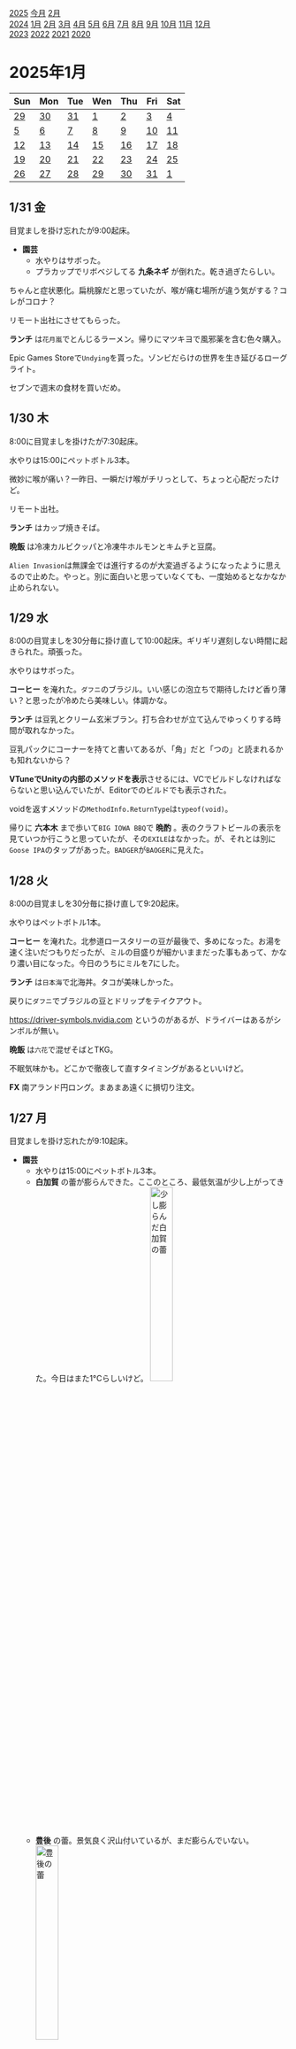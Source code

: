 [2025](README.md#2025) [今月](2025-01.md) [2月](2025-02.md)  
[2024](README.md#2024) [1月](2024-01.md) [2月](2024-02.md) [3月](2024-03.md) [4月](2024-04.md) [5月](2024-05.md) [6月](2024-06.md) [7月](2024-07.md) [8月](2024-08.md) [9月](2024-09.md) [10月](2024-10.md) [11月](2024-11.md) [12月](2024-12.md)  
[2023](README.md#2023) [2022](README.md#2022) [2021](README.md#2021) [2020](README.md#2020)  

2025年1月
=========

|Sun|Mon|Tue|Wen|Thu|Fri|Sat|
|---|---|---|---|---|---|---|
|[29](2024-12.md#1229-日)|[30](2024-12.md#1230-月)|[31](2024-12.md#1231-火)|[1](#0101-水)|[2](#0102-木)|[3](#0103-金)|[4](#0104-土)|
|[5](#0105-日)|[6](#0106-月)|[7](#0107-火)|[8](#0108-水)|[9](#0109-木)|[10](#0110-金)|[11](#0111-土)|
|[12](#0112-日)|[13](#0113-月)|[14](#0114-火)|[15](#0115-水)|[16](#0116-木)|[17](#0117-金)|[18](#0118-土)|
|[19](#0119-日)|[20](#0120-月)|[21](#0121-火)|[22](#0122-水)|[23](#0123-木)|[24](#0124-金)|[25](#0125-土)|
|[26](#0126-日)|[27](#0127-月)|[28](#0128-火)|[29](#0129-水)|[30](#0130-木)|[31](#0131-金)|[1](2025-02.md#0201-土)|

1/31 金
-------

目覚ましを掛け忘れたが9:00起床。

- __園芸__
  - 水やりはサボった。
  - プラカップでリボベジしてる __九条ネギ__ が倒れた。乾き過ぎたらしい。

ちゃんと症状悪化。扁桃腺だと思っていたが、喉が痛む場所が違う気がする？コレがコロナ？

リモート出社にさせてもらった。

__ランチ__ は`花月嵐`でとんじるラーメン。帰りにマツキヨで風邪薬を含む色々購入。

Epic Games Storeで`Undying`を貰った。ゾンビだらけの世界を生き延びるローグライト。

セブンで週末の食材を買いだめ。

1/30 木
-------

8:00に目覚ましを掛けたが7:30起床。

水やりは15:00にペットボトル3本。

微妙に喉が痛い？一昨日、一瞬だけ喉がチリっとして、ちょっと心配だったけど。

リモート出社。

__ランチ__ はカップ焼きそば。

__晩飯__ は冷凍カルビクッパと冷凍牛ホルモンとキムチと豆腐。

`Alien Invasion`は無課金では進行するのが大変過ぎるようになったように思えるので止めた。やっと。別に面白いと思っていなくても、一度始めるとなかなか止められない。

1/29 水
-------

8:00の目覚ましを30分毎に掛け直して10:00起床。ギリギリ遅刻しない時間に起きられた。頑張った。

水やりはサボった。

__コーヒー__ を淹れた。`ダフニ`のブラジル。いい感じの泡立ちで期待したけど香り薄い？と思ったが冷めたら美味しい。体調かな。

__ランチ__ は豆乳とクリーム玄米ブラン。打ち合わせが立て込んでゆっくりする時間が取れなかった。

豆乳パックにコーナーを持てと書いてあるが、「角」だと「つの」と読まれるかも知れないから？

**VTuneでUnityの内部のメソッドを表示**させるには、VCでビルドしなければならないと思い込んでいたが、Editorでのビルドでも表示された。

voidを返すメソッドの`MethodInfo.ReturnType`は`typeof(void)`。

帰りに __六本木__ まで歩いて`BIG IOWA BBQ`で __晩酌__ 。表のクラフトビールの表示を見ていつか行こうと思っていたが、その`EXILE`はなかった。が、それとは別に`Goose IPA`のタップがあった。`BADGER`が`BAOGER`に見えた。

1/28 火
-------

8:00の目覚ましを30分毎に掛け直して9:20起床。

水やりはペットボトル1本。

__コーヒー__ を淹れた。北参道ロースタリーの豆が最後で、多めになった。お湯を速く注いだつもりだったが、ミルの目盛りが細かいままだった事もあって、かなり濃い目になった。今日のうちにミルを7にした。

__ランチ__ は`日本海`で北海丼。タコが美味しかった。

戻りに`ダフニ`でブラジルの豆とドリップをテイクアウト。

https://driver-symbols.nvidia.com というのがあるが、ドライバーはあるがシンボルが無い。

__晩飯__ は`六花`で混ぜそばとTKG。

不眠気味かも。どこかで徹夜して直すタイミングがあるといいけど。

__FX__ 南アランド円ロング。まあまあ遠くに損切り注文。

1/27 月
-------

目覚ましを掛け忘れたが9:10起床。

- __園芸__
  - 水やりは15:00にペットボトル3本。
  - __白加賀__ の蕾が膨らんできた。ここのところ、最低気温が少し上がってきた。今日はまた1°Cらしいけど。 <img src='images/%E5%86%99%E7%9C%9F%202025%2D01%2D27%2015%2021%2034.jpg' alt='少し膨らんだ白加賀の蕾' width='30%'>
  - __豊後__ の蕾。景気良く沢山付いているが、まだ膨らんでいない。 <img src='images/%E5%86%99%E7%9C%9F%202025%2D01%2D27%2015%2021%2042.jpg' alt='豊後の蕾' width='30%'>
  - 奥の __ライム__ にも蕾が付いた。 <img src='images/%E5%86%99%E7%9C%9F%202025%2D01%2D27%2015%2021%2048.jpg' alt='ライムの蕾' width='30%'>

リモート出社から17:00にオフィス出社。

.netでは浮動小数点数と整数の変換で範囲チェックが行われるが、.net 9 から例えば[`ConvertToIntegerNative()`](https://learn.microsoft.com/ja-jp/dotnet/api/system.single.converttointegernative) というのが実装されて、FPU任せの値にする選択肢が出来たらしい。

__ランチ__ はカップ麺と、残り汁で冷凍餃子と豆腐を煮たもの。

1/16に無名クラスが欲しいと書いたが、C#にもあることを思い出した。継承はできないが。

`鉄火`で __晩酌__ 。凄盛りという刺盛りが、名前に負けない凄い盛りだった。

1/26 日
-------

- __園芸__
  - 水やりはサボった。
  - 室内の __レモン__ <img src='images/%E5%86%99%E7%9C%9F%202025%2D01%2D26%2016%2056%2009.jpg' alt='レモンの蕾' width='30%'> に蕾が付いた。

近所のもつ焼き屋で晩酌して、知り合いの間借りカレーでお祝いして、アチコチで飲んで帰宅。

1/25 土
-------

- __園芸__
  - 水やりは15:00にペットボトル2本。
  - 葉っぱが枯れた __ハバネロ__ を収穫。表面に張りが無くなっている実も多く、もっと早く収穫すべきだった。

アチコチで飲んだ。

1/24 金
-------

8:00の目覚ましで30分おきに目覚ましを掛け直して9:30起床。

水やりはサボった。

__コーヒー__ を粗めの速めで淹れた。昨日よりは美味しいけど、何か違う気がする。

後から日記を書いてるけど、ランチは抜いたっぽい？

`git config --global core.longpaths true`

`SerializedProperty.objectReferenceInstanceIDValue`は存在するが、Webリファレンスにはない。

ReSharper はどこでも early return するのが好きだが、僕は場合によると思っている。が、最近慣れてきて、どこでも early return の方が読みやすくなってきてる気がする。

`'yield return' statement cannot appear in try/catch block`だって。マジすか。

__田町__ の`NAPD`で __晩酌__ 。ナポリ料理のお店で、揚げピザが珍しい。

__田町__ の`スワンレイク`で __一杯__ 。

1/23 木
-------

8:00の目覚ましで30分おきに目覚ましを掛け直して10:00起床。

- __園芸__
  - 水やりは10:00にペットボトル1本。
  - __ハバネロ__ の葉っぱが枯れた。根っこは生きているだろうか？去年ほど気温は低くないが。と思ったが、去年は室内に移動したと日記に書いてあった。

出勤途中、近所で撮影してた。本当にスタッフの服装が真っ黒だ。

"I was running while listening music"が正解の英文なんだけど、音楽を聴くのをやめる時に走りやめそうに思ってしまう。

職場でコーヒーを豆少なめで淹れた。かなりゆっくり淹れたせいであまり薄くなかった。躊躇しないで普通に注がねばならない。

__ランチ__ は`OKストア`の袋キャベツと袋レタスとサラダチキンと、カップラーメン。サラダはこれで十分美味しいんだけど、混ぜ合わせるのにボウルを持参したい。オリーブオイルや酢を職場に置いておきたい。

草を食べてから`ダイソー`に行きたかったけれど、中止。草を食べてから白金方面でランチしようと思ったが、気になったカップ麺を買ってしまったので、草とそれでお終い。

Kindle fireで`ctrl+S`のつもりで`fn+S`を押してしまった。画面分割だった。

`C:\Users\<user name>\AppData\Local\Temp\Unity\Editor\Crashes`

__田町__ の`三田魚介センター`で __晩酌__ 。セルフ飲み放題。コンロで客に魚介を焼かせる店だが、刺身が思いの外美味しかった。リピートするかも知れない。

1/22 水
-------

8:00の目覚ましで30分おきに目覚ましを掛け直して9:30起床。`Alien Invasion`を触らなかったらもっと寝たと思う。

水やりは10:00にペットボトル2本。

リモートで始業。

- __ランチ__ は自宅でサラダと...何を食べたんだろう？途中まで書いて放置され、今、後から書き足している。
  - サラダは袋キャベツと袋レタスに、自家製キムチとオリーブオイル、胡麻、昆布の酢漬け、黒コショウを和えて、ポーチドエッグを乗せたもの。
  - それと多分何か。

[こないだ繋がらなかったvscodeのリモートトンネル](#0120-cannot-connect-to-vscode-tunnel)は本当に切れていた。

ポリゴンリダクションでスキンウェイトをイイ感じにするなんてのは、LLMが得意そうなことではないだろうか？

昼飯が足りず、間食に社食のクリーム玄米ブランを食べた。

[`git rerere`](https://git-scm.com/book/ja/v2/Git-%E3%81%AE%E3%81%95%E3%81%BE%E3%81%96%E3%81%BE%E3%81%AA%E3%83%84%E3%83%BC%E3%83%AB-Rerere)というコマンドがあって、コンフリクト解消の手伝いをしてくれるそうだ。

帰りに __麻布十番__ の`ワイズキッチン`で __晩酌__ 。クラフトビールとハンバーガーのお店。

1/21 火
-------

8:00の目覚ましで小便したくて目を覚ましたが9:00からまた寝て30分おきの目覚ましで10:30起床。

- __園芸__
  - 水やりは不要そうだった。枯れそうにも見えないけど元気もない __カレーリーフ__ に木酢液の葉水だけした。
  - __レモン__ に新芽が出てきた。

__コーヒー__ を豆少な目でプレスで淹れた。美味しい。`珈琲や`の豆をそろそろ使い切るんだけど、日記に感想が書いてない。今回のエチオピアはピンと来てなかったが、今日のは美味しい。薄めが良いのか、体調か。

リモート出社。

- 夕方 __お出掛け__ 
  - ランチを遅めにして、ついでにKindle fire用の小さいバッグをダイソーやスーパーで見てくるつもりだったのに、Kindle fireを持たずに家を出てしまった。
  - __ランチ__ は`たいせい`でラーメンとライス。ご飯に合う調味料が増えていて、少しずつ試したせいで、ラーメンスープで食べる分量が減ってしまった。「少し多め」とお願いしたが、大盛りにしたら良かった。
    - この店は行列ができる。ランチを遅めにしたのは16:00前後なら並びがマイルドだから。それでも沢山並んでいたらスルーするつもりだったが、4人しかいなかった。
      - ここをスルーしたら`花月嵐`のとん汁ラーメンを試そうと思っていた。

iPad Airに13インチのが出てる。今のiPad Proを買い換える時はソッチでいいな、と思ったがストレージ256GBだと15万する。ならMacbook Airが良くない？で、今のiPad Proを下取りに出すと8000円だって。8000円で売ってたら買うよ。

Steamで90%オフのの428が396円とフロストパンクが340円なのはやってみたいが、本当に遊ぶだろうか？度々90%オフになるし、別の機会でいいかな？

室内の湿度が60%だって。この冬初めて見た高湿度。

1/20 月
-------

8:00の目覚ましを3度掛け直して9:30起床。

水やりは10:00にペットボトル1本。

家を出たら寒さがマイルド。最低気温が5℃で、久しぶりじゃないだろうか。

__コーヒー__ を豆少な目で淹れた。前よりも美味しい。豆が少ない上に挽き方が粗いと、お湯が落ちるのが速過ぎて不安になる。次回思い出せたらミルの目盛りを8から6にしよう。

- 昼休みに外出。
  - Kindle fireを入れて持ち歩くためのバッグインバッグを探しに`セリア`へ。弁当袋がとても惜しい。他の袋は他の店を見てから。
  - `ウィズグリーン`でカスタムサラダＬ。米を食べる前に草でお腹を満たす。
  - __ランチ__ は`吉野家`で`魯珈`のコラボカレー。カレーはカルダモン沢山で良かった。
    - 驚くべき使いにくさのタブレット。
    - 会計システムが変わってた。以前はその場で会計だったが、`すき家`のようなレジが出来ていた。
  - <a id="0120-cannot-connect-to-vscode-tunnel"></a>食べながら日記の更新を仕様と思ったが、vscodeのリモートが切れてる？本当？なんで接続できないんだろう。

`ゼッテリア`でフェアトレードだというコーヒーをテイクアウト。紙コップに書いてあったが、フェアトレード紙なんてのがあるんだね。

Windows 10から、`curl`が標準で入ってるって。

`file:///`でスラッシュが3つあるのは、2つ目と3つ目の間はホスト名で、それが空文字だということなのか。

https://github.com/needle-tools/compilation-visualizer 面白そう。Unityのビルドの様子を観察できる。

Unityの`public static string[] AssetDatabase.FindAssets(string filter, string[] searchInFolders)`は`params`を付けてくれても良かったと思う。

`yield return`するメソッドの中で、`IEnumerable<T>`を`yield return`したら展開してくれるような仕様だと嬉しいんだけど。`yield return each ...`みたいにならない？

- __六本木__ まで歩いて帰りに晩酌。
  - 雨降り。まさか雷が鳴るとは思わなかった。
  - `ブリュードッグ`で __晩酌__ 。月曜日はピザが安いというから食べてみたが、冷凍かな。
  - ピザを食べたら余計にお腹が減って、`富喜製麺`で昆布水つけ麺。
  - `ドンキホーテ`でKindle fire用のバッグを物色するが、ピンと来ない。小さく折り畳めるバッグがあって、そのバッグを入れるバッグが丁度良さそうだったが、1600円して、しかも中のバッグの使い道も無いので、今回はスルーした。

1/19 日
-------

水やりは12:00にペットボトル2本。

ラーメンの半生麺を通販で買ってるけど、そういえば中野ブロードウェイに製麺所の直売店があるのを思い出した。日持ちのする半生麺は売ってないだろうか。

__ランチ__ はスナック菓子と豆腐バー。

__晩飯__ は自家製キムチと冷凍餃子とサラダチキンを入れた袋野菜炒めのエチュベ。

この週末も何もしなかった。ブラウザでカメラ入力してWebGPUで色成分のヒストグラムを出したかった。

何日か前から、夜の自宅ではコーヒーやお茶の代わりに単なるお湯を飲んでるが、結構良い。

1/18 土
-------

水やりはサボった。

- 重石の水袋が破れてる疑惑のある __自家製キムチ__ を半分引き上げた。十分漬かっている。
  - 水はやっぱり漏れてた。全部出ていた。
    - 塩分がかなり低めになっている。衛生が心配な濃度だが、悪い匂いはしない。味見でいくらか食べて、あとは数時間後に大丈夫かというところ。
  - ニラは今のところあまり存在感を感じない。割合が少ないのか、漬かりが浅いのか漬かり過ぎか。
    - と思ったが、食べてしばらくした後の残り香が複雑だ。
  - 残りの半分には塩を足した。重石のビニール袋の水も1.5%の塩水にした。

__晩飯__ は袋大根と袋レタスと冷凍焼き鳥と冷凍ささみカツ。

1/17 金
-------

8:00の目覚ましを30分毎に掛け直して9:30起床。

水やりは10:00にペットボトル1本。

Duolingoでカエルのイラストが瞬きをしていた。両生類の段階でみんな目蓋を持ったのかな？検索するとオオサンショウウオには無いそうだ。カエルには瞬膜という、我々のものとは違う別の目蓋があるそうだ。進化の過程で、一度失って再獲得したようなことはあるのだろうか？爬虫類以降はみんな同じ遺伝子の目蓋を共有しているのだろうか。

11:30の前だけど、もうかつやに並びができている。

`ヤホコーヒー`でアメリカーノをテイクアウト。豆の個性が感じられて美味しい。体調が良いかも？

コーヒーをお湯速めで淹れた。豆の個性が感じられる。体調？もう少し薄くても良い。ミルの目盛りが8。12と比べるとハッキリと細かいが、残滓を見ると、なかなか粗い。

__ランチ__ は打ち合わせが立て込んで遅くなって16:00頃に`かつや`のトリプルカツ丼をテイクアウトして、ローソンで買った袋キャベツ2袋と食べた。

- 久しぶりにKindle fireで日記を書く。vscode.devにサインインするには、
  1. Chrome で Github にサインイン
  2. Chrome で vscode.dev でサインイン
  3. 多分OK？もしかしたら1だけでいいかも？
- スリープさせっぱなしで充電が54%になっていた。CGワールドを読むのには何度か使ったけど。

帰りに飲み屋に寄った時にゼルダで遊ぼうと思ってSwitch Liteを持ち歩いていたが、結局遊ばずに今日自宅で充電しようとしたらほとんど電池が無かった。

1/16 木
-------

8:00の目覚ましで8:30起床。`Alien Invasion`で1タッチのスヌーズが効かないので8:30に掛け直した。8:30にまた9:00に掛け直したが、少し遊んだらそのまま目が覚めた。

- __園芸__
  - 水やりは10:00にペットボトル2本。
  - __ジャスミン__ の花が咲いた。

久しぶりに11:00前に到着。

- コーヒーを2杯淹れた。
  - 1杯目はミルの目盛り12、2杯目は8。2杯目は豆が多めで濃すぎた。
  - ぼやけた味。まさか1ヶ月半程度で経時劣化ということもないと思うんだけど。粉にせずに豆のまま買ってるし。体調？
  - 豆が膨らまない。炭酸が抜けたていることから、豆が新しくないことは分かるが、味が落ちるほど古いのかは別の話だ。

`かつや`でテイクアウトするつもりでOKストアで袋野菜を買ったが、かつやは並んでいたのでスルーした。後で思えば、テイクアウトは別でやってくれるかも知れないから、聞いてみたら良かった。

__ランチ__ は`龍門`で牛テールラーメン。

OKストアに寄った時に、夕方にお腹が空いたときのための豆乳を買うつもりだったが、小さい紙パックのは売ってなかった。ランチの帰りにローソンで豆乳3つと、袋野菜とカップスープと、カウンターフーズの焼き鳥を買った。

戻りに`パッセージコーヒー`でテイクアウト。ケニヤ。

19:00頃に、ランチの行き帰りに買ったアレコレを食べた。

D3D12にすると色んな利点がある。プロファイラの Nsight で色んなデータを取れるようになるとか。アップグレードしたいんだけど、Unityのリリースノートを見ると、DX12絡みのバグがいくつもある。

[C#でUDP使う時は、クライアントもサーバもどちらも `UdpClient` を使う](https://learn.microsoft.com/ja-jp/dotnet/framework/network-programming/using-udp-services)んだ。

C#にもJavaの無名クラスがあれば IDisposable をその場で実装して後始末を書けるのに。何度も ScopedAction みたいなクラスを書いてる。

Chrome RDP カーソルが点になってうろたえた。対処法を書いたページがあって助かった。 https://yuyu.miau2.net/remotedesktop-cursor/

帰りの電車を乗り過ごして、大門で降りて大江戸線に乗り換えるはずが新橋で銀座線、赤坂見附で丸ノ内線に乗り換え。

"same to", "difference from" らしい。

__自家製キムチ__ の底の方に水が溜まって、上の方は漬かってなかった。発酵で出た炭酸だと信じたい。脱気された環境ではあったと。底に水が溜まってるのは、重石のビニールが破れたのかも知れない。ニラを足す時に味見して、塩気を思ったよりも感じなかったので。だとすると衛生的にはあまり良くない。

1/15 水
-------

8:00の目覚ましをスヌーズしたつもりが再び鳴らなくて9:30起床。`Alien Invasion`実行中はスリープボタンでスヌーズにならない。

水やりは10:00にペットボトル1本。

日記は溜まる一方だ。そろそろ諦めた方がいいかな？

出社途中に`ヤホコーヒー`で本日のコーヒーをテイクアウト。

12:00始業。家を出る時間が、結局この時間まで遅くなってしまった。

__ランチ__ はフードトラックのALZEでサラダ。打ち合わせが多くて時間が取れないので。

16:00にお腹ペコペコで __間食__ に社食の玄米ブランを食べた。サラダではこれしかもたない。豆乳くらいは飲めばよかった。OKストアやコンビニに袋キャベツを買いに行く時間も惜しかった。

ReSharper が static local メソッドに文句を言う理由が分からなかったが、ローカルメソッドが始まる手前で明示的に `return` を書くことで、そのメソッドの下を見に行かなくても済むようにしなさい、ということだった。

`WinMerge` はまだ `SourceForge` でやってるんだ。

会議室で床に胡坐を書いたら少し苦しくて驚いた。

ポストプロセスエフェクトを「**ポスプロ**」と略さないで欲しい。それは**ポストプロダクション**を指すために長く使われている。撮影や録音した後の、編集を含め、パッケージ作成や後方も全部の工程がポスプロだ。

`松屋`で辛いと評判の牛肉水煮を買って近所のバーに持ち込み。確かに本気の辛さだけど、味噌味で、味付けは現地風じゃない。最後に邪魔になるくらい花椒が入っているが、香りはそれほどでもない。花椒油を作って最後に掛けた方が良い。

バーを出て、帰路が寒い。台湾も寒波で大変だそうだ。

海外には`プリングルス`の`HOT ONES`コラボ商品があるそうだ。`ヨドバシカメラ ドットコム`で見つけた。安くないので手を出してない。

1/14 火
-------

8:00の目覚ましを8:30に掛け直して10:00起床。

水やりは12:00にペットボトル2本。

リモート出社。

__ランチ__ は冷凍餃子。

近所の八百屋でニラを買って来た。__自家製キムチ__ に入れる。

通販の麺だけの半生ラーメンが届いていた。

住んでる建物の1Fに宅配ボックスが出来てた。前からあったけど、共用の3つだけだったのが、全部屋分できていた。気前がいい。

買い置きのナッツをずっとローストしないで放置していた。久しぶりにクルミを食べた。やや酸化してる気もするが、平気の範囲？

しばらく前からDeepLが私物PCで具合悪い。Web版を使ってる。

__自家製キムチ__ にニラを1.5束入れた。容器のまま混ぜ込みたかったがそれは無理で、半分ボウルにあけて混ぜ込んだ。

__晩飯__ は卵3玉のニラ玉。

- DeskHopをデバッグできないか軽く調べたりしてみる。
  - https://web.dev/articles/usb?hl=ja
  - https://www.beyondlogic.org/usbnutshell/usb1.shtml

LINE Payが終了するそうで、残高が295円あるから使えと通知が来る。

昨日の生姜の余りを、半分は __自家製紅ショウガ__ に、残りはすりおろして少し塩を足して冷蔵庫に。

__夜食__ に通販の半生ラーメン2玉。前の通販のラーメンスープを余らせていて、スープはそれを使った。昼に買ったモヤシとシメジと、まだ漬かっていない __自家製紅ショウガ__ と本棚の __九条ネギ__ と胡麻と、生ニンニク2欠片を搾り器でトッピング。1玉ずつ茹でて、2玉目は塩気の補充と味変に __自家製ライム胡椒__ を入れたが入れ過ぎた。クオリティと日持ちと値段を天秤に乗せて、1玉120円は良いと思う。

白湯に自家製紅ショウガの梅酢を入れてみたが、生姜感は薄い。梅酢で十分。

`Alien Invasion`を放置していると端末が熱くなって充電が途切れる。昔のPCケースにiPhoneを置いてみたところ、無事に放熱できるようになった。

同僚の話に出てきた`パルワールド`の製作談の載った`CG World`を読んだ。`FF VII`の話の方が面白かった。

1/13 月 成人の日
---------------

水やりはサボった。

__晩飯__ は近所のもつ焼き屋。

帰りに`肉のハナマサ`でキャベツとニンニクと生姜と冷凍餃子を購入。更に`まいばすけっと`に寄って豆乳を買う。

夜中に __自家製キムチ__ を仕込んだ。ニラを買うのを忘れた。

結局ゼルダをやらなかった。ラピュタに行くのに何をしたらいいのか分からない。ちょっと飽きてる気もする。`Alien Invasion`とYahooニュースで一日が終わる。

1/12 日
------

- __園芸__
  - 水やりは15:00にペットボトル1本。
  - 最近たまにリモート出社するようになって、カーテンを開ける日がある。そのせいか、ジャスミンが久しぶりに蕾を付けた。

自家製梅酒をお湯割りで。

- USB切替機が到着して使ってみたが不安定だ。
  - 片方しか使えなかったが、ファームウェアを更新したら使えるようになった。
  - それでもマウスが動作していないようだ。と思ったらホイールだけ動いている。コネクタの挿す側をキーボードと交換しても変わらない。他のマウスでどうなるか見てみたい。
  - Ctrl+Shift+C+Oでコンフィグモードに入るのだけど、F12がついでに出力されるようで、Chromeが開発者モードに入る。
  - デフォルトではCtrl+Capsでトグル切り替え。たまに切り替わらないことがある。チャタリングっぽい動作に見える。

- __お出掛け__
  - `モモガルテン`でコーヒーとケーキ。
  - `万作`で一杯。
  - `雑談`、`Vivo`、近所のバー。

1/11 土
------

- __園芸__
  - 水やりは16:00にペットボトル2本。
  - 枯れたかのように見える __月桂樹__ に若葉が増えているような、前からあるような？
  - 新しい __レモン__ を室内に入れた。大丈夫そうな気がするけど、まだ若いしね。

__ランチ__ はセブンのスープ。麺の入ってないチャンポンだそうで、定番になればリピートすると思う。

__晩飯__ はモヤシと豆腐のエチュベの卵とじ？ラードでモヤシと豆腐を加熱して弱火で10分、しんなりしたところにカレー粉とナンプラーとタマリンドペーストを入れて東南アジア風に。

ニンニクと生姜を切らせていて、自炊に不便だ。

1/10 金
------

- __園芸__
  - 水やりは11:00にペットボトル1本。
  - 麻袋に土を移すのを忘れてた。どこに置いたっけ？結構大きな梱包で来たんだけど。 >>> 見つかった。

リモート出社。

__ランチ__ は袋ラーメンと、残り汁に豆腐と水餃子を入れたもの。

Unityのウィンドウタイトルをプロジェクトのローカルクローンごとに変更したい。同じプロジェクトを2つとか、別のリビジョンとかを同時に開いて見比べることがある。

履歴が荒れるのが嫌で rebase ばかりしていたが、 squash したらいいのか。自分の更新をまとめたいときは rebase する必要があるけど。

`Strongtalk` という静的型付けのある`Smalltalk`が存在したことを知った。  https://github.com/talksmall/Strongtalk

夜中に外に出たら強烈に寒い。3°Cだって。

1/9 木
------

8:00に目覚ましを掛けたが7:40起床。

- __園芸__
  - 水やりは10:00にペットボトル2本。
  - 挿し木の __カレーリーフ__ が元気無い気がする。怖くて確かめられないけど、根っこは出てないのかな？新芽が伸びてたのは、枝の養分を使い切るまでだけ？それとも寒い？25°C程度を維持してそうだけど。

水やりにベランダに出たら、窓が結露してた。湿度がそこそこらしい。確かに最近、起床時に喉が痛くない。湿度計の数字は50%程度。

昨日vscode.devで接続できなかったのは、vscode.devでのGitHubアカウントの再ログインだったらしい。iOSのブラウザでログインし直したら繋がった。リモートトンネルは有効になってた。

早起きして時間があるのでFP4の表にバイアスと非正規化数を実装。

__ランチ__ は`高輪亭`でカツカレー。

戻りに`セレイア`でドリップコーヒーとグルテンフリードーナツをテイクアウト。ドーナツは柔らかい。モチモチかつポロポロ。

`チェの家`の様子を見に行ったが、ついにランチ再開予告のあった店外案内が無くなった。

gitでローカルに保持するブロブの量を制限したい。fetch --depthとかfetch のrefspecを.git/configで変更してみたが、大した効果は無かった。まだ試せることはあるかと思うが。

まだ Unity Editor でのリフレッシュを忘れる。

帰りに同僚と`アンテナアメリカ`品川店で一杯。

昨日の Google Colab の FP4 のドキュメントのアクセス権を変更し忘れていて、自分しか見れなかった。

年が明けて、メモを分割したものについては、開くのが軽くなった気がする。

昼休みにKindle fireを持ち運ぶためにいつもの肩掛けカバンでオフィスを出るが、帰宅するようにしか見えない。Kindleだけを入れていく、バッグ in バッグが欲しい。

11インチ Kindle はまあまあ使いやすい。もう少し小さくてもまだ行けるかも知れない、と思って調べたら、8インチ Kindle には公式キーボードが無い。

1/8 水
------

8:00に目覚ましを掛けたつもりだったが、サウンド選択画面になっていて鳴らなかった。記憶がないがスヌーズを止めた時にやったの？9:20起床。

水やりは無し。挿し木の __カレーリーフ__ の水を替えただけ。

室温の水のピッチャーに自家製レモンの輪切りを入れた。ライムも大きな実が2個ある。使い切るまでは続けようと思う。使い道に困っていたところもあるし。

<p><details><summary>ChatGPTに聞いて、請求書のスキーマを作った。vscodeはworkspace単位で設定でき、以下のようにvscodeにスキーマによるチェックをさせる設定ができた。</summary>

```json
    "json.schemas": [
        {
            "fileMatch": [
                "**/*.json",
                "!invoice-schema.json",
                "!.vscode/settings.json"
            ],
            "url": "./invoice-schema.json"
        }
    ]
```
</details></p>

__コーヒー__ を淹れた。ヤホの豆を使い切った。豆が足りなくて、結構薄くなった。

Google Doc で「ヤホ」を「アホ」と修正提案してくるのは止めて欲しい。

ランチは揚げピザの`NAPD`に行きたかったが、基本は夜だけで、土日にしかランチしてないそうだ。`ラーメン二郎`本店は見にいったら並びがハードだった。

__ランチ__ は`香家`で麻婆豆腐セットにミニ汁無し担々麺。

ランチを待っている間、日記を書こうと思ったが、vscode.devを開けない。自宅のリモートトンネルが閉じたかな？FP4の表現能力をJupyterで表にするべく、Google Colabを試す。GeminiにPythonコードを書かせるプロンプトの準備として、Markdownで表組みしてい間にランチタイム終了。

戻りに`パッセージコーヒー`で本日のコーヒーをテイクアウト。グアテマラ。

`git fetch`の対象になるフォルダを`.git/config`で指定する方法。複数も出来る。フェッチするブランチを限定することで、リポジトリのサイズを節約できる。 [Pro Git v2 - 10.5 Gitの内側 - Refspec](https://git-scm.com/book/ja/v2/Git%E3%81%AE%E5%86%85%E5%81%B4-Refspec)

`Filename too long` ...

`パルワールド`の記事が仕事の参考になるというので`CG World`を Kindle で買った。

__晩飯__ は __田町__のもつ焼き屋`金子屋`。FP4の続きを書く。第1弾は完成。

ocnを使い切った。

<p><details><summary>AIでFP4というのを使っているそうだ。4 bit浮動小数点数。多分符号無しだろう。e2s2?e3s1?</summary>

  - https://en.wikipedia.org/wiki/Minifloat
  - https://aclanthology.org/2023.emnlp-main.39.pdf
  - 浮動小数点数の仮数部は"significand"か"mantissa"らしい。上記それぞれが、それぞれの用語を使っている。
  - FP4の表現は16通りしかない。16通りを表にするJupyter notebookをGoogle Colabで生成して貰った。
    - https://colab.research.google.com/drive/1r0TyYaqsWQ0S7tUYeiVh7Hh2BiUIaUP_
</details></p>

タグを使うと改行があっても自明にパラグラフにならないらしい。上記`<details>`タグは`<p>`タグで囲んだ。

「匂わせ」と「尿汗」は似てる。

1/7 火
------

8:00の目覚ましで9:10起床。

水やりは9:00にペットボトル1本。

コーヒーをプレスで淹れた。

リモート出社。ダラダラして微妙に遅くなったのもあるけど、リポジトリの更新に時間が掛かる変更があったので、自宅の環境も同期したかった。

__ランチ__ は韓国の袋麺に、豆腐と袋野菜の炒め物を入れたもの。

- [切り替えボタン付きのワイヤレスマウス](https://www.amazon.co.jp/dp/B09Y8G6FJJ)を使ってみた。
  - この製品は、トグルスイッチではなくてスライドスイッチ。どちらにするか明示できるのは良い。今の機械式のもそうだと良かった。
  - 思ったよりも良い。
    - ラグはあるが、元々の機械式の切替機のラグに慣れている。
    - 私物PCでは入力が飛び飛びになる。
    - DPIが高くて動きが早い。なるほど、それでたまにDPI切り替え機能付きのマウスがあるのか。
      - 環境でマウススピードを1つだけ設定するのではなく、デバイス毎に設定させて欲しい。
  - この感じなら、キーボードも切り替え付きのワイヤレスにして、それぞれで入力開始するときに行き先を指定するやり方で行けそうだ。
  - といっても、[ラズパイの切替機](https://github.com/hrvach/deskhop)を注文してるんだけどね。こちらが馴染まなかったときのブランBとして良いと思う。

`リプトン`の粉末レモンティーに自家製レモンの輪切りを入れて飲んだ。

__晩飯__ は紙パックの出来合いのタイのレッドカレーで冷凍餃子と春巻きを煮たもの。

- [去年ちょっと手伝った仕事の](2024-05.md#0514-sidework-rebuilding)請求書をpdfで出力する。
  - Excelが妥当な気がするが、古いExcelをいつまでも使うのも、わざわざOffice365の契約するのも気が乗らない。
  - Google Docs辺りでもいいんだけど、ローカルでVCSのリポジトリで管理したい。
  - HTMLで保存してPDFにコンバートする？それは一覧性が悪いよね？やる人いるの？と思って検索したら[Gistがあった](https://gist.github.com/shimarin/6509655)。
    - 冒頭にjsonでデータがある。そのjsonだけ簡単に抜き出せれば、一覧性的にも悪くはない。
    - しかし、順番が逆だろう。jsonファイルを指定して、このhtmlを出力するべきだ。
      - 元のGistのHTMLが、Javascriptでデータを展開するようになっているので、この部分だけを差し替えたら良い。有難い。
      - そんなhtmlを出力するPythonは簡単に書けるだろう。
    - しかるのち、htmlからpdfに変換するのに苦労する。[headless Chromeを使うやり方](https://zenn.dev/yumainaura/articles/qiita-2019-10-30t17_10_17-09_00-)を試したら、ローカルファイルにアクセスできない。
    - なんとか出来た。ChatGPTに適切な質問をするのも簡単じゃない。
    - HTTPサーバを起動するとプロセスを殺すのが面倒だと思って別のコマンドを使ってみたらJavascriptを処理してくれない。結局ChatGPTにチャットでサーバプロセスの殺し方を聞いた。直後に`$!`を使うことでPIDが得られる。`trap`コマンドというのがあるそうで、スクリプトが終わったタイミングで処理を実行できる。
    - Jsonスキーマを用意しようと思ってたけど、どのスキーマが使われるのかを設定する方法を面倒で放置。

自宅だと何故かゼルダをやらないので飲み屋にSwitchを持って行ったら充電がギリギリだった。

1/6 月
------

8:00の目覚ましで9:30起床。

水やりは10:00にペットボトル1本。

iOSの「なぞり入力」が思いの外良かったので、他にも入力関係のオプションを見てみた。「ホバー入力」というのがあって試してみたが、Duolingoの入力欄と重なって使えなくなるので却下。

マシリトのラジオを聴くのを忘れてた。1か月にしてくれないかな。

__コーヒー__ を淹れたが微妙だった。豆が古くなったのか、何か良くなかったか。

昼休みにオフィスから出たら雨が降っていた。予報ではすぐに止むということだったが、程々に強かったし冷たかったしで、傘を購入した。

__ランチ__ は`ゼロワンカレー`で4種盛りに唐揚げと青唐辛子ペースト追加。

戻りに`バンクサンドイッチ`でカフェモカをテイクアウト。

今年最初の田町ランチはラーメン二郎三田本店にしようかと思って様子を見に行ったら、まだ冬休みだそうだ。

1月の日記を追加した時に、README.mdや先月の日記にリンクを追加するのを忘れてた。

1/5 日
------

昨日は10:00に目が覚めたが、今日は11:30。明日が心配だ。

水やりは14:00にペットボトル1本。

__ランチ__ はラーメンスープでこんにゃく麺とワカメを煮たもの。

昨日注文したワイヤレスマウスが到着。まだ試してない。

- __お出掛け__
  - 移動中にDuolingo。
    - 新しい手袋は、以前のと比べて暖かいとも思えないが、今日の気温が低いせいかも知れない。
    - 英語キーボードでの英単語のなぞり入力は、思ったよりも快適だ。
  - `雑談`でゼルダして、`VIVO`に寄って帰宅。

帰りにナナチキを食べ、自宅でカップ麺と袋の野菜炒めを煮たものを食べた。

1/4 土
------

- __園芸__
  - 水やりは16:00にペットボトル3本。
  - __白加賀__ の葉がようやく枯れ始めた。__豊後__ はやっぱりダメそうだ。
  - __コーヒーの木__ にコナカイガラムシがいたのでシャワーした。

__間食__ にスナック菓子。

- USB切替機
  - Amazonで[切り替えボタン付きのワイヤレスマウス](https://www.amazon.co.jp/dp/B09Y8G6FJJ)を購入。Bluetoothでマルチペアリング。ラグが少ないといいんだけど。同様のキーボードも検討中。
  - エミュレーション機能のある切替機に物理スイッチを付けてもらうのが一番いいんだけど、どこか作らないかな？
    - 自分で作ったらいくらくらいするのかな？FPGAとかでサッと作れるかな？"usb hid fpga"とか"usb hid raspberry pi"とかで検索すると、それっぽいのが出てくる。ラズパイの方が簡単そうかな？
    - https://github.com/hrvach/deskhop
      - なるほど、ラズパイを2つ使うのは、確かに色々追加するより簡単そうだ。
      - 常に両方から通電されてないとダメだそうで、改造してる人がいた。
        - GitHubでの説明によると、USBハブを介して、通電してる側に両方差せば動くはずだと。
      - 完成品をかなり安く売ってる[Elecrowという業者](https://www.elecrow.com/deskhop-fast-desktop-switching.html)があった。
        - 注文した。おおよそ5000円。新規会員登録でクーポンが来てたのを見逃した。800円程度。

__晩飯__ は通販のラーメン2玉に、まいばすで買った冷凍の鶏ハツ塩焼き。ハツは塩辛過ぎ。どちらも生ニンニクを搾り器で足した。

また昨日、Epic Games Storeのシークレットゲームをチェックしなかった。もう終わったようだ。

ゼルダで遊ばなかった。

この季節、水道水は冷た過ぎてお腹を壊す。ピッチャーに室温の飲み水を用意する。もっと早く始めるべきだったが忘れてた。

眠れなくて明け方近く、 __夜食__ にカップのモツ煮に充填豆腐とこんにゃく麺を入れたものを食べてしまう。

1/3 金
------

- __園芸__
  - 水やりは9:00にペットボトル1本。不要かと思ったけど、室内の九条ネギの水が無かったので、ついでに。
  - __ホップ__ がまだ枯れてない。かなり寒いと思うけど。

__日吉__ で麻雀。+600円。`わらわら`で打ち上げ。

友達に呼ばれて __方南町__ の知り合いのバーで一杯。そこから一軒ハシゴ。タクシーで帰宅。

1/2 木
------

今日は早くは起きられなかった。休み明けに起きられるか不安だ。

水やりは不要と判断。

__ランチ__ はカップ麺と残り汁に春雨を入れて煮たもの。

去年の日記を見てみて、Epic Games Storeのシークレットを忘れてたことを知った。今日は`Kingdom Come Deliverance`という知らないゲーム。神聖ローマ帝国を舞台にしたフォトリアルなオープンワールドRPGだそうだ。

そういや最近Humble Bundleを見てない。

- お出掛け。
  - 家族で`木曽路`銀座店で会食。しゃぶしゃぶ。
  - 品川に移動して一杯。
  - __恵比寿__ の`タップアンドタンブラー`で一杯。
    - `孤独のグルメ`を流していた。結構大きめのジンギスカンの肉を一口で食べていた。噛み切って二口で食べるサイズだと思うが、口に入れたものを出すと苦情が来るのだろうか。

1/1 水 元日
----------

水やりは14:00にペットボトル2本。

寝るのが5時になったのに9時に目が覚めた。ラッキーだ。

`Alien Invasion`がなんとなく止められなくてまだやってる。

`ゼルダの伝説 ティアーズキングダム`は少しダレてきた。

__ランチ__ は袋キャベツと袋レタスに多分`グリーンナスコ`で買ったレトルトのチキンカレーを掛けたもの、

__間食__ にワカメとこんにゃく麺の味噌汁。

__晩飯__ はセブンで買ったカップのもつ煮に充填豆腐と冷凍水餃子を加えて電子レンジで加熱したもの。

__FX__ で利益が乗っているうちに決済する逆指値注文を入れた。

夜中、自家製紅ショウガの漬け汁をお湯で割って飲んでみたら、なかなか美味しい。塩分は気にした方が良いだろう。

[`git rerere`](https://git-scm.com/book/ja/v2/Git-%E3%81%AE%E3%81%95%E3%81%BE%E3%81%96%E3%81%BE%E3%81%AA%E3%83%84%E3%83%BC%E3%83%AB-Rerere)というコマンドがあって、コンフリクト解消の手伝いをしてくれるそうだ。

<!-- cSpell:words BAOGER NAPD rerere ALZE Colab Elecrow -->
